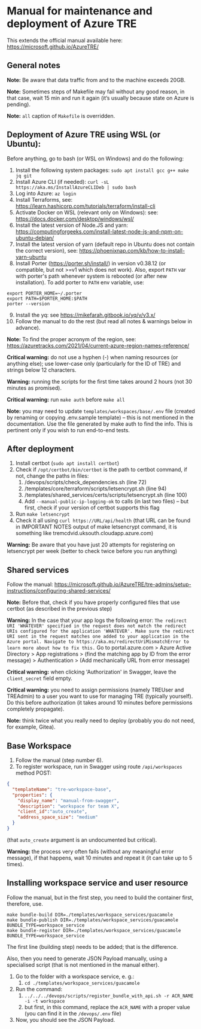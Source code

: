 # Manual for maintenance and deployment of Azure TRE
This extends the official manual available here: https://microsoft.github.io/AzureTRE/

## General notes
**Note:** Be aware that data traffic from and to the machine exceeds 20GB.

**Note:** Sometimes steps of Makefile may fail without any good reason, in that case, wait 15 min and run it again (it’s usually because state on Azure is pending).

**Note:** `all` caption of `Makefile` is overridden.

## Deployment of Azure TRE using WSL (or Ubuntu):

Before anything, go to bash (or WSL on Windows) and do the following:

1. Install the following system packages: `sudo apt install gcc g++ make jq git`
2. Install Azure CLI (if needed): `curl -sL https://aka.ms/InstallAzureCLIDeb | sudo bash`
3. Log into Azure: `az login`
4. Install Terraforms, see: https://learn.hashicorp.com/tutorials/terraform/install-cli
5. Activate Docker on WSL (relevant only on Windows): see: https://docs.docker.com/desktop/windows/wsl/
6. Install the latest version of Node.JS and yarn: https://computingforgeeks.com/install-latest-node-js-and-npm-on-ubuntu-debian/ 
7. Install the latest version of yarn (default repo in Ubuntu does not contain the correct version), see: https://phoenixnap.com/kb/how-to-install-yarn-ubuntu
8. Install Porter (https://porter.sh/install/) in version v0.38.12 (or compatible, but not >=v1 which does not work). Also, export `PATH` var with porter's path whenever system is rebooted (or after new installation). To add porter to `PATH` env variable, use:
```shell
export PORTER_HOME=~/.porter
export PATH=$PORTER_HOME:$PATH
porter --version
```
9. Install the yq: see https://mikefarah.gitbook.io/yq/v/v3.x/
10. Follow the manual to do the rest (but read all notes & warnings below in advance).

**Note:** To find the proper acronym of the region, see: https://azuretracks.com/2021/04/current-azure-region-names-reference/

**Critical warning:** do not use a hyphen (-) when naming resources (or anything else); use lower-case only (particularly for the ID of TRE) and strings below 12 characters.

**Warning:** running the scripts for the first time takes around 2 hours (not 30 minutes as promised).

**Critical warning:** run `make auth` before `make all`

**Note:** you may need to update `templates/workspaces/base/.env` file (created by renaming or copying .env.sample template) – this is not mentioned in the documentation. Use the file generated by make auth to find the info. This is pertinent only if you wish to run end-to-end tests.

## After deployment
1. Install certbot (`sudo apt install certbot`)
2. Check if `/opt/certbot/bin/certbot` is the path to certbot command, if not, change the paths in files:
    1. /devops/scripts/check_dependencies.sh (line 72)
    2. /templates/core/terraform/scripts/letsencrypt.sh (line 94)
    3. /templates/shared_services/certs/scripts/letsencrypt.sh (line 100)
    4. Add `--manual-public-ip-logging-ok` to calls (in last two files) – but first, check if your version of certbot supports this flag
3. Run `make letsencrypt`
4. Check it all using `curl https://URL/api/health` (that URL can be found in IMPORTANT NOTES output of make letsencrypt command, it is something like tremcdvid.uksouth.cloudapp.azure.com)

**Warning:** Be aware that you have just 20 attempts for registering on letsencrypt per week (better to check twice before you run anything)

## Shared services
Follow the manual: https://microsoft.github.io/AzureTRE/tre-admins/setup-instructions/configuring-shared-services/

**Note:** Before that, check if you have properly configured files that use certbot (as described in the previous step)

**Warning:** In the case that your app logs the following error:
`The redirect URI 'WHATEVER' specified in the request does not match the redirect URIs configured for the application 'WHATEVER'. Make sure the redirect URI sent in the request matches one added to your application in the Azure portal. Navigate to https://aka.ms/redirectUriMismatchError to learn more about how to fix this.`
Go to portal.azure.com > Azure Active Directory > App registrations > (find the matching app by ID from the error message) > Authentication > (Add mechanically URL from error message)

**Critical warning:** when clicking 'Authorization' in Swagger, leave the `client_secret` field empty.

**Critical warning:** you need to assign permissions (namely TREUser and TREAdmin) to a user you want to use for managing TRE (typically yourself). Do this before authorization (it takes around 10 minutes before permissions completely propagate).

**Note:** think twice what you really need to deploy (probably you do not need, for example, Gitea).

## Base Workspace
1. Follow the manual (step number 6).
2. To register workspace, run in Swagger using route `/api/workspaces` method POST:
```json
{
  "templateName": "tre-workspace-base",
  "properties": {
    "display_name": "manual-from-swagger",
    "description": "workspace for team X",
    "client_id":"auto_create",
    "address_space_size": "medium"
  }
}
```
(that `auto_create` argument is an undocumented but critical).

**Warning:** the process very often fails (without any meaningful error message), if that happens, wait 10 minutes and repeat it (it can take up to 5 times).

## Installing workspace service and user resource
Follow the manual, but in the first step, you need
to build the container first, therefore, use.
```shell
make bundle-build DIR=./templates/workspace_services/guacamole
make bundle-publish DIR=./templates/workspace_services/guacamole BUNDLE_TYPE=workspace_service
make bundle-register DIR=./templates/workspace_services/guacamole BUNDLE_TYPE=workspace_service
```
The first line (building step) needs to be added; that is the difference.

Also, then you need to generate JSON Payload
manually, using a specialised script (that is
not mentioned in the manual either).

1. Go to the folder with a workspace service, e. g.:
   1. `cd ./templates/workspace_services/guacamole`
2. Run the command:
   1. `../../../devops/scripts/register_bundle_with_api.sh -r ACR_NAME -i -t workspace`
   2. but first, in this command, replace the `ACR_NAME` with a proper value (you can find it in the `/devops/.env` file)
3. Now, you should see the JSON Payload.
